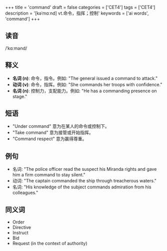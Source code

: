 +++
title = 'command'
draft = false
categories = ['CET4']
tags = ['CET4']
description = '[kəˈmɑːnd] vt.命令，指挥；控制'
keywords = ['ai words', 'command']
+++

## 读音
/ˈkɑːmənd/

## 释义
- **名词 (n)**: 命令，指令。例如: "The general issued a command to attack."
- **动词 (v)**: 命令，指挥。例如: "She commands her troops with confidence."
- **名词 (n)**: 控制力，支配能力。例如: "He has a commanding presence on stage."

## 短语
- "Under command" 意为在某人的命令或控制下。
- "Take command" 意为接管或开始指挥。
- "Command respect" 意为赢得尊重。

## 例句
- 名词: "The police officer read the suspect his Miranda rights and gave him a firm command to stay silent."
- 动词: "The captain commanded the ship through treacherous waters."
- 名词: "His knowledge of the subject commands admiration from his colleagues."

## 同义词
- Order
- Directive
- Instruct
- Bid
- Request (in the context of authority)
